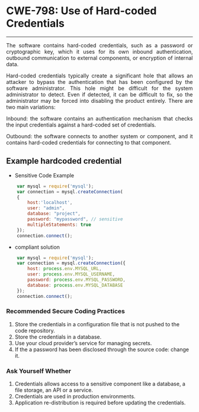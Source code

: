 # CWE-798: Use of Hard-coded Credentials
---



 <p style="text-align: justify; letter-spacing: 0.002em;">
	The software contains hard-coded credentials, such as a password or cryptographic key, which it uses for its own inbound authentication, outbound communication to external components, or encryption of internal data.  
</p>

<p style="text-align: justify; letter-spacing: 0.002em;">
Hard-coded credentials typically create a significant hole that allows an attacker to bypass the authentication that has been configured by the software administrator. This hole might be difficult for the system administrator to detect. Even if detected, it can be difficult to fix, so the administrator may be forced into disabling the product entirely. There are two main variations:
</p>

 <p style="text-align: justify; letter-spacing: 0.002em;">
Inbound: the software contains an authentication mechanism that checks the input credentials against a hard-coded set of credentials.

</p>

 <p style="text-align: justify; letter-spacing: 0.002em;">
Outbound: the software connects to another system or component, and it contains hard-coded credentials for connecting to that component. 
</p>


## Example hardcoded credential 
* Sensitive Code Example

```js
    var mysql = require('mysql');
    var connection = mysql.createConnection(
    {
        host:'localhost',
        user: "admin",
        database: "project",
        password: "mypassword", // sensitive
        multipleStatements: true
    });
    connection.connect();
```

* compliant solution
```js
    var mysql = require('mysql');
    var connection = mysql.createConnection({
        host: process.env.MYSQL_URL,
        user: process.env.MYSQL_USERNAME,
        password: process.env.MYSQL_PASSWORD,
        database: process.env.MYSQL_DATABASE
    });
    connection.connect();
```


### Recommended Secure Coding Practices
1. Store the credentials in a configuration file that is not pushed to the code repository.
2. Store the credentials in a database.
3. Use your cloud provider’s service for managing secrets.
4. If the a password has been disclosed through the source code: change it.


### Ask Yourself Whether
1. Credentials allows access to a sensitive component like a database, a file storage, an API or a service.
2. Credentials are used in production environments.
3. Application re-distribution is required before updating the credentials.
